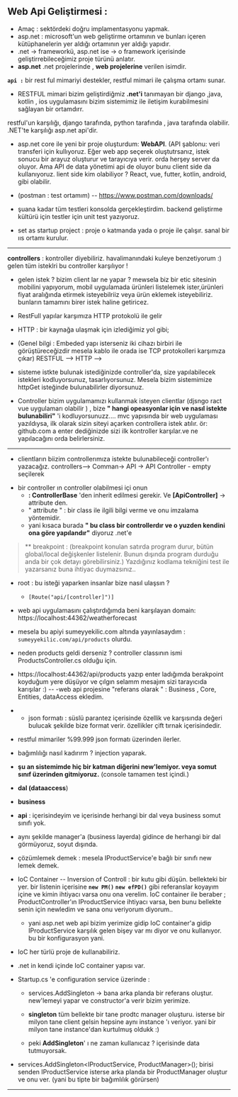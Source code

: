 
## Web Api Geliştirmesi : 

- Amaç : sektördeki doğru implamentasyonu yapmak.
- asp.net : microsoft'un web geliştirme ortamının ve bunları içeren kütüphanelerin yer aldığı ortamının yer aldığı yapıdır.
- .net -> frameworkü,  asp.net ise -> o framework içerisinde geliştirrebileceğimiz proje türünü anlatır.
- **asp.net** .net projelerinde , **web projelerine** verilen isimdir.

**`api :`** bir rest ful mimariyi destekler, restful mimari ile çalışma ortamı sunar.  
- RESTFUL mimari bizim geliştirdiğmiz **.net'i** tanımayan bir django ,java, kotlin , ios uygulamasını bizim sistemimiz ile iletişim kurabilmesini  sağlayan bir ortamdırr.

restful'un karşılığı, django tarafında, python tarafında , java tarafında olabilir.  .NET'te karşılığı asp.net api'dir.


- asp.net core ile yeni bir proje oluşturdum:  **WebAPI**.  (API şablonu: veri transferi için kullıyoruz. Eğer web app seçerek oluştutrsanız, istek sonucu bir arayuz oluşturur
ve tarayıcıya verir. orda herşey server da oluyor. Ama API de data yönetimi api de oluyor bunu client side da kullanıyoruz. 
lient side kim olabiliyor ? React, vue, futter, kotlin, android, gibi olabilir.

- (postman : test ortamım) -- https://www.postman.com/downloads/
- şuana kadar tüm testleri konsolda gerçekleştirdim. backend geliştirme kültürü için testler için unit test yazıyoruz.
- set as startup project : proje o katmanda yada o proje ile çalışır. sanal bir ııs ortamı kurulur. 
----
**controllers** : kontroller diyebiliriz. havalimanındaki kuleye benzetiyorum :) gelen tüm isteklri bu controller karşılıyor ! 

- gelen istek ?  bizim client lar ne yapar ?  mewsela biz bir etic sitesinin mobilini yapıyorum, mobil uygulamada ürünleri listelemek ister,ürünleri fiyat aralığında etirmek isteyebilriiz veya ürün eklemek isteyebiliriz. bunların tamamını birer istek haline getiricez. 
- RestFull yapılar karşımıza HTTP protokolü ile gelir
- HTTP : bir kaynağa ulaşmak için izlediğimiz yol gibi;  
- (Genel bilgi : Embeded yapı isterseniz iki cihazı birbiri ile görüştüreceğizdir mesela kablo ile orada ise  TCP protokolleri karşımıza çıkar)
RESTFUL --> HTTP --> 

- sisteme istkte bulunak istediğinizde controller'da, size yapılabilecek istekleri kodluyorsunuz, tasarlıyorsunuz.  Mesela bizim sistemimize httpGet isteğinde bulunabilirler diyorsunuz.
- Controller bizim uygulamamızı kullanmak isteyen clientlar (djsngo ract vue uygulamarı olabilir ) , bize **" hangi opeasyonlar için ve nasıl istekte bulunabiliri"** 'i kodluyorsunuzz....  mvc yapısında bir web uygulaması yazıldıysa, ilk olarak sizin siteyi açarken controllera istek atılır. ör:  github.com a  enter dediğinizde sizi ilk kontroller karşılar.ve ne yapılacağını orda belirlersiniz.

-----
- clientların biizim controllerımıza istekte bulunabileceği  controller'ı yazacağız.
controllers--> Comman-> API -> API Controller - empty seçilerek

* bir controller ın controller olabilmesi içi onun
  -  **: ControllerBase** 'den inherit edilmesi gerekir. Ve  **[ApiController]**  -> attribute den.
  - " attribute " : bir class ile ilgili bilgi verme ve onu imzalama yöntemidir.
  - yani kısaca burada **" bu class bir controllerdır ve o yuzden kendini ona göre yapılandır"**  diyoruz .net'e  


> ** breakpoint : (breakpoint konulan satırda program durur, bütün global/local değişkenler listelenir. Bunun dışında program durduğu
> anda bir çok detayı görebilirsiniz.) Yazdığınız kodlama tekniğini test
> ile yazarsanız buna ihtiyac duymazsınız..

- root : bu isteği yaparken insanlar bize nasıl ulaşsın ?
	-     [Route("api/[controller]")]
 - web  api uygulamasını çalıştırdığımda beni karşılayan domain:  https://localhost:44362/weatherforecast
 -  mesela bu apiyi  sumeyyekilic.com altında yayınlasaydım : `sumeyyekilic.com/api/products` olurdu.
 - neden products geldi derseniz ? controller classının ismi ProductsController.cs olduğu için.
 - https://localhost:44362/api/products  yazıp enter ladığımda berakpoint koyduğum yere düşüyor ve çılgın selamm mesajım sizi tarayıcıda karışılar :)
--
-web api projesine  "referans olarak " :  Business , Core, Entities, dataAccess ekledim.

  - - json formatı : süslü parantez içerisinde özellik ve karşısında değeri bulucak şekilde bize format verir. özellikler çift tırnak içerisindedir.
- restful mimariler %99.999 json formatı üzerinden ilerler.
- bağımlılığı nasıl kadırırm ?  injection yaparak.

- **şu an sistemimde hiç bir katman diğerini new'lemiyor. veya somut sınıf üzerinden gitmiyoruz.** (console tamamen test içindi.)
-  **dal (dataaccess**)
- **business**
- **api**  : içerisindeyim ve içerisinde herhangi bir dal veya business somut sınıfı yok.
- aynı şekilde manager'a (business layerda) gidince de herhangi bir dal görmüyoruz, soyut dışında.

- çözümlemek demek :  mesela IProductService'e bağlı bir sınıfı new lemek demek.
- IoC Container -- Inversion of Controll   : bir kutu gibi düşün. bellekteki bir yer. bir listenin içerisine **`new PM()` `new efPD()`** gibi referanslar koyayım içine ve kimin ihtiyacı varsa onu ona verelim.   IoC container ile beraber ; ProductController'ın IProductService ihtiyacı varsa,  ben bunu bellekte senin için newledim ve sana onu veriyorum diyorum..
	- yani asp.net web api  bizim yerimize gidip  IoC container'a gidip IProductService  karşılık gelen bişey var mı diyor ve onu kullanıyor. bu bir konfigurasyon yani.


- IoC her türlü proje de kullanabiliriz.
- .net in kendi içinde  IoC container yapısı var.

- Startup.cs 'e configuration service üzerinde :
	- services.AddSingleton  ->  bana arka planda bir referans oluştur. new'lemeyi yapar ve constructor'a verir bizim yerimize.

	- **singleton** tüm bellekte bir tane prodtc manager oluşturu. isterse bir milyon tane client gelsin hepsine aynı instance 'ı veriyor. yani bir milyon tane instance'dan kurtulmuş oldukk :)
	- peki **AddSingleton**' ı ne zaman kullanıcaz ?  içerisinde data tutmuyorsak.
-  services.AddSingleton<IProductService, ProductManager>();
birisi senden IProductService isterse arka planda bir ProductManager oluştur ve onu ver. (yani bu tipte bir bağımlılık görürsen)

---
